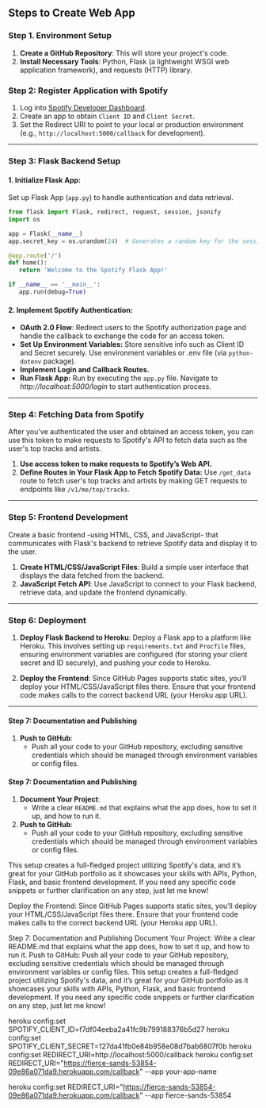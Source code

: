 ## Steps to Create Web App


### Step 1. Environment Setup
1. **Create a GitHub Repository**: This will store your project's code.
2. **Install Necessary Tools**: Python, Flask (a lightweight WSGI web application framework), and requests (HTTP) library.



### Step 2: Register Application with Spotify
1. Log into [Spotify Developer Dashboard](https://developer.spotify.com/dashboard/).
2. Create an app to obtain `Client ID` and `Client Secret`.
3. Set the Redirect URI to point to your local or production environment (e.g., `http://localhost:5000/callback` for development).


------


### Step 3: Flask Backend Setup
#### 1. Initialize Flask App: 
Set up Flask App (`app.py`) to handle authentication and data retrieval.
```python
from flask import Flask, redirect, request, session, jsonify
import os

app = Flask(__name__)
app.secret_key = os.urandom(24)  # Generates a random key for the session

@app.route('/')
def home():
   return 'Welcome to the Spotify Flask App!'

if __name__ == '__main__':
   app.run(debug=True)
```

#### 2. **Implement Spotify Authentication**:
   - **OAuth 2.0 Flow**: Redirect users to the Spotify authorization page and handle the callback to exchange the code for an access token.
   - **Set Up Environment Variables:** Store sensitive info such as Client ID and Secret securely. Use environment variables or .env file (via `python-dotenv` package).
   - **Implement Login and Callback Routes.**
   - **Run Flask App:** Run by executing the `app.py` file. Navigate to *http://localhost:5000/login* to start authentication process.

----

### Step 4: Fetching Data from Spotify
After you've authenticated the user and obtained an access token, you can use this token to make requests to Spotify's API to fetch data such as the user's top tracks and artists.
1. **Use access token to make requests to Spotify’s Web API.**
2. **Define Routes in Your Flask App to Fetch Spotify Data:** Use `/get_data` route to fetch user's top tracks and artists by making GET requests to endpoints like `/v1/me/top/tracks`.



-------

### Step 5: Frontend Development
Create a basic frontend -using HTML, CSS, and JavaScript- that communicates with Flask's backend to retrieve Spotify data and display it to the user.

1. **Create HTML/CSS/JavaScript Files**: Build a simple user interface that displays the data fetched from the backend.
2. **JavaScript Fetch API**: Use JavaScript to connect to your Flask backend, retrieve data, and update the frontend dynamically.

-----

### Step 6: Deployment
1. **Deploy Flask Backend to Heroku**: Deploy a Flask app to a platform like Heroku. This involves setting up `requirements.txt` and `Procfile` files, ensuring environment variables are configured (for storing your client secret and ID securely), and pushing your code to Heroku.

2. **Deploy the Frontend**: Since GitHub Pages supports static sites, you’ll deploy your HTML/CSS/JavaScript files there. Ensure that your frontend code makes calls to the correct backend URL (your Heroku app URL).

------


#### Step 7: Documentation and Publishing
1. **Push to GitHub**:
   - Push all your code to your GitHub repository, excluding sensitive credentials which should be managed through environment variables or config files.



#### Step 7: Documentation and Publishing
1. **Document Your Project**:
   - Write a clear `README.md` that explains what the app does, how to set it up, and how to run it.
2. **Push to GitHub**:
   - Push all your code to your GitHub repository, excluding sensitive credentials which should be managed through environment variables or config files.

This setup creates a full-fledged project utilizing Spotify's data, and it’s great for your GitHub portfolio as it showcases your skills with APIs, Python, Flask, and basic frontend development. If you need any specific code snippets or further clarification on any step, just let me know!









Deploy the Frontend:
Since GitHub Pages supports static sites, you’ll deploy your HTML/CSS/JavaScript files there.
Ensure that your frontend code makes calls to the correct backend URL (your Heroku app URL).



Step 7: Documentation and Publishing
Document Your Project:
Write a clear README.md that explains what the app does, how to set it up, and how to run it.
Push to GitHub:
Push all your code to your GitHub repository, excluding sensitive credentials which should be managed through environment variables or config files.
This setup creates a full-fledged project utilizing Spotify's data, and it’s great for your GitHub portfolio as it showcases your skills with APIs, Python, Flask, and basic frontend development. If you need any specific code snippets or further clarification on any step, just let me know!

heroku config:set SPOTIFY_CLIENT_ID=f7df04eeba2a41fc9b799188376b5d27
heroku config:set SPOTIFY_CLIENT_SECRET=127da41fb0e84b958e08d7bab6807f0b
heroku config:set REDIRECT_URI=http://localhost:5000/callback
heroku config:set REDIRECT_URI="https://fierce-sands-53854-09e86a071da9.herokuapp.com/callback" --app your-app-name

heroku config:set REDIRECT_URI="https://fierce-sands-53854-09e86a071da9.herokuapp.com/callback" --app fierce-sands-53854







